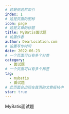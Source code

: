 ```yaml
---
# 这是侧边栏索引
index: 1
# 这是页面的图标
icon: page
# 这是文章的标题
title: MyBatis面试题
# 设置作者
author: DearLocation.com
# 设置写作时间
date: 2022-06-23
# 一个页面可以有多个分类
category:
  - 面试题
# 一个页面可以有多个标签
tag:
  - mybatis
  - 面试题
# 此页面会出现在首页的文章板块中
star: true
---
```


MyBatis面试题

<!-- more -->

